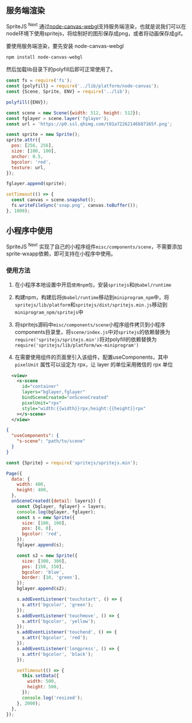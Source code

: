 ## 服务端渲染

SpriteJS <sup>Next</sup> 通过[node-canvas-webgl](https://github.com/akira-cn/node-canvas-webgl)支持服务端渲染，也就是说我们可以在node环境下使用spritejs，将绘制好的图形保存成png，或者将动画保存成gif。

要使用服务端渲染，要先安装 node-canvas-webgl

```bash
npm install node-canvas-webgl
```

然后加载lib目录下的polyfill后即可正常使用了。

```js
const fs = require('fs');
const {polyfill} = require('../lib/platform/node-canvas');
const {Scene, Sprite, ENV} = require('../lib');

polyfill({ENV});

const scene = new Scene({width: 512, height: 512});
const fglayer = scene.layer('fglayer');
const url = 'https://p0.ssl.qhimg.com/t01a72262146b87165f.png';

const sprite = new Sprite();
sprite.attr({
  pos: [256, 256],
  size: [100, 100],
  anchor: 0.5,
  bgcolor: 'red',
  texture: url,
});

fglayer.append(sprite);

setTimeout(() => {
  const canvas = scene.snapshot();
  fs.writeFileSync('snap.png', canvas.toBuffer());
}, 1000);
```

## 小程序中使用

SpriteJS <sup>Next</sup> 实现了自己的小程序组件`misc/components/scene`，不需要添加sprite-wxapp依赖，即可支持在小程序中使用。

### 使用方法

1. 在小程序本地设置中开启`使用npm包`，安装`spritejs`和`@babel/runtime`

2. 构建npm，构建后将`@babel/runtime`移动到`miniprogram_npm`中，将`spritejs/lib/platform`和`spritejs/dist/spritejs.min.js`移动到`miniprogram_npm/spritejs`中

3. 将spritejs源码中`misc/components/scene`小程序组件拷贝到小程序components目录里，将`scene/index.js`中对`spritejs`的依赖替换为`require('spritejs/spritejs.min')`将对polyfill的依赖替换为`require('spritejs/lib/platform/wx-miniprogram')`

4. 在需要使用组件的页面里引入该组件，配置useComponents，其中 `pixelUnit` 属性可以设定为 rpx，让 layer 的单位采用微信的 rpx 单位

  ```xml
    <view>
      <s-scene 
        id="container"
        layers="bglayer,fglayer"
        bindSceneCreated="onSceneCreated"
        pixelUnit="rpx"
        style="width:{{width}}rpx;height:{{height}}rpx"
      ></s-scene>
    </view>
  ```

  ```json
  {
    "useComponents": {
      "s-scene": "path/to/scene"
    }
  }
  ```

  ```js
  const {Sprite} = require('spritejs/spritejs.min');

  Page({
    data: {
      width: 400,
      height: 400,
    },
    onSceneCreated({detail: layers}) {
      const {bglayer, fglayer} = layers;
      console.log(bglayer, fglayer);
      const s = new Sprite({
        size: [100, 100],
        pos: [0, 0],
        bgcolor: 'red',
      });
      fglayer.append(s);

      const s2 = new Sprite({
        size: [300, 300],
        pos: [150, 150],
        bgcolor: 'blue',
        border: [10, 'green'],
      });
      bglayer.append(s2);

      s.addEventListener('touchstart', () => {
        s.attr('bgcolor', 'green');
      });
      s.addEventListener('touchmove', () => {
        s.attr('bgcolor', 'yellow');
      });
      s.addEventListener('touchend', () => {
        s.attr('bgcolor', 'red');
      });
      s.addEventListener('longpress', () => {
        s.attr('bgcolor', 'black');
      });

      setTimeout(() => {
        this.setData({
          width: 500,
          height: 500,
        });
        console.log('resized');
      }, 2000);
    },
  });
  ```
